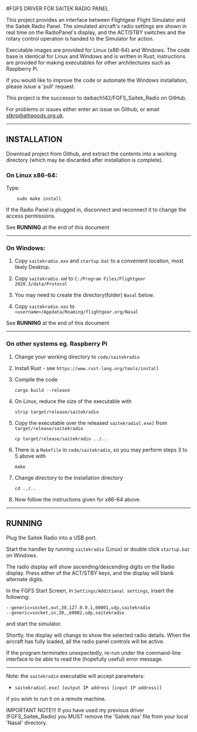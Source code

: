 #FGFS DRIVER FOR SAITEK RADIO PANEL
   
This project provides an interface between Flightgear Flight Simulator and the
Saitek Radio Panel. The simulated aircraft's radio settings are shown in
real time on the RadioPanel's display, and the ACT/STBY switches and the rotary
control operation is handed to the Simulator for action. 

Executable images are provided for Linux (x86-64) and Windows. The code base is identical
for Linux and Windows and is written in Rust; instructions are provided for making executables for other architectures
such as Raspberry Pi.

If you would like to improve the code or automate the Windows installation, please issue a 'pull' request. 

This project is the successor to daibach142/FGFS_Saitek_Radio on GitHub.

For problems or issues either enter an issue on Github, or email stkrp@attwoods.org.uk.

---

## INSTALLATION

Download project from Github, and extract the contents into a working directory
(which may be discarded after installation is complete).

### On Linux x86-64:

Type:

		sudo make install

If the Radio Panel is plugged in, disconnect and reconnect it to change the access
permissions.
	
See **RUNNING** at the end of this document		


-----

### On Windows:

1. Copy `saitekradio.exe` and `startup.bat` to a convenient location, most likely Desktop.
1. Copy `saitekradio.xm`l to `C:/Program Files/Flightgear 2020.3/data/Protocol`

1. You may need to create the directory(folder) `Nasal` below.

1. Copy `saitekradio.nas` to `<username>/Appdata/Roaming/flightgear.org/Nasal`

See **RUNNING** at the end of this document		


-----

### On other systems eg. Raspberry Pi

1. Change your working directory to `code/saitekradio`
 
1. Install Rust - see `https://www.rust-lang.org/tools/install`

1. Compile the code  

	`cargo build --release`
1. On Linux, reduce the size of the executable with  

	`strip target/release/saitekradio`
1. Copy the executable over the released `saitekradio[.exe]` from `target/release/saitekradio`

	`cp target/release/saitekradio ../..`
1. There is a `Makefile` in `code/saitekradio`, so you may perform steps 3 to 5 above with 
   
	`make`	 
1. Change directory to the installation directory  

	`cd ../..`

1. Now follow the instructions given for x86-64 above.

----

## RUNNING

Plug the Saitek Radio into a USB port.

Start the handler by running `saitekradio` (Linux) or double click `startup.bat` on Windows.

The radio display will show ascending/descending digits on the Radio display.
Press either of the ACT/STBY keys, and the display will blank alternate digits.

In the FGFS Start Screen, in `Settings/Additional settings`, insert the following:

`--generic=socket,out,30,127.0.0.1,60001,udp,saitekradio`<br>
`--generic=socket,in,20,,60002,udp,saitekradio`

and start the simulator.

Shortly, the display will change to show the selected radio details.
When the aircraft has fully loaded, all the radio panel controls will be active.


If the program terminates unexpectedly, re-run under the command-line interface
to be able to read the (hopefully useful) error message. 


----

Note: the `saitekradio` executable will accept parameters:

- `saitekradio[.exe] [output IP address [input IP address]]`

if you wish to run it on a remote machine.


IMPORTANT NOTE!!!
If you have used my previous driver (FGFS_Saitek_Radio) you MUST remove the 'Saitek.nas'
file from your local 'Nasal' directory.



